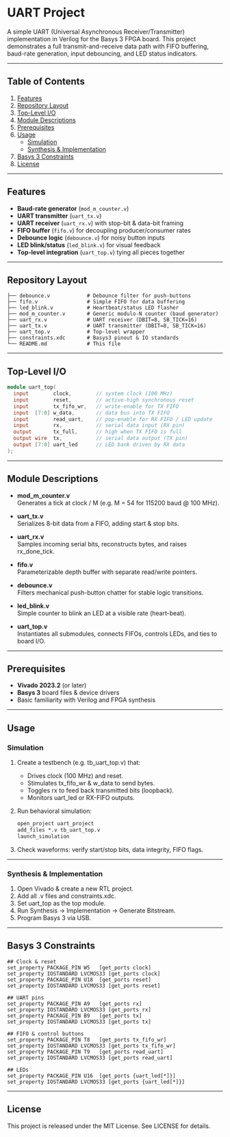 # UART Project

A simple UART (Universal Asynchronous Receiver/Transmitter) implementation in Verilog for the Basys 3 FPGA board. This project demonstrates a full transmit-and-receive data path with FIFO buffering, baud-rate generation, input debouncing, and LED status indicators.

---

## Table of Contents

1. [Features](#features)  
2. [Repository Layout](#repository-layout)  
3. [Top-Level I/O](#top-level-io)  
4. [Module Descriptions](#module-descriptions)  
5. [Prerequisites](#prerequisites)  
6. [Usage](#usage)  
   - [Simulation](#simulation)  
   - [Synthesis & Implementation](#synthesis--implementation)  
7. [Basys 3 Constraints](#basys-3-constraints)  
8. [License](#license)  

---

## Features

- **Baud-rate generator** (`mod_m_counter.v`)  
- **UART transmitter** (`uart_tx.v`)  
- **UART receiver** (`uart_rx.v`) with stop-bit & data-bit framing  
- **FIFO buffer** (`fifo.v`) for decoupling producer/consumer rates  
- **Debounce logic** (`debounce.v`) for noisy button inputs  
- **LED blink/status** (`led_blink.v`) for visual feedback  
- **Top-level integration** (`uart_top.v`) tying all pieces together  

---

## Repository Layout

```
├── debounce.v            # Debounce filter for push-buttons
├── fifo.v                # Simple FIFO for data buffering
├── led_blink.v           # Heartbeat/status LED flasher
├── mod_m_counter.v       # Generic modulo-N counter (baud generator)
├── uart_rx.v             # UART receiver (DBIT=8, SB_TICK=16)
├── uart_tx.v             # UART transmitter (DBIT=8, SB_TICK=16)
├── uart_top.v            # Top-level wrapper
├── constraints.xdc       # Basys3 pinout & IO standards
└── README.md             # This file
```

---

## Top-Level I/O

```verilog
module uart_top(
  input        clock,        // system clock (100 MHz)
  input        reset,        // active-high synchronous reset
  input        tx_fifo_wr,   // write-enable for TX FIFO
  input  [7:0] w_data,       // data bus into TX FIFO
  input        read_uart,    // pop-enable for RX FIFO / LED update
  input        rx,           // serial data input (RX pin)
  output       tx_full,      // high when TX FIFO is full
  output wire  tx,           // serial data output (TX pin)
  output [7:0] uart_led      // LED bank driven by RX data
);
```

---

## Module Descriptions

- **mod_m_counter.v**  
  Generates a tick at clock / M (e.g. M = 54 for 115200 baud @ 100 MHz).  

- **uart_tx.v**  
  Serializes 8-bit data from a FIFO, adding start & stop bits.  

- **uart_rx.v**  
  Samples incoming serial bits, reconstructs bytes, and raises rx_done_tick.  

- **fifo.v**  
  Parameterizable depth buffer with separate read/write pointers.  

- **debounce.v**  
  Filters mechanical push-button chatter for stable logic transitions.  

- **led_blink.v**  
  Simple counter to blink an LED at a visible rate (heart-beat).  

- **uart_top.v**  
  Instantiates all submodules, connects FIFOs, controls LEDs, and ties to board I/O.  

---

## Prerequisites

- **Vivado 2023.2** (or later)  
- **Basys 3** board files & device drivers  
- Basic familiarity with Verilog and FPGA synthesis  

---

## Usage

### Simulation

1. Create a testbench (e.g. tb_uart_top.v) that:  
   - Drives clock (100 MHz) and reset.  
   - Stimulates tx_fifo_wr & w_data to send bytes.  
   - Toggles rx to feed back transmitted bits (loopback).  
   - Monitors uart_led or RX-FIFO outputs.  

2. Run behavioral simulation:  
   ```tcl
   open_project uart_project
   add_files *.v tb_uart_top.v
   launch_simulation
   ```

3. Check waveforms: verify start/stop bits, data integrity, FIFO flags.

---

### Synthesis & Implementation

1. Open Vivado & create a new RTL project.  
2. Add all .v files and constraints.xdc.  
3. Set uart_top as the top module.  
4. Run Synthesis → Implementation → Generate Bitstream.  
5. Program Basys 3 via USB.

---

## Basys 3 Constraints

```xdc
## Clock & reset
set_property PACKAGE_PIN W5   [get_ports clock]
set_property IOSTANDARD LVCMOS33 [get_ports clock]
set_property PACKAGE_PIN U18  [get_ports reset]
set_property IOSTANDARD LVCMOS33 [get_ports reset]

## UART pins
set_property PACKAGE_PIN A9   [get_ports rx]
set_property IOSTANDARD LVCMOS33 [get_ports rx]
set_property PACKAGE_PIN B9   [get_ports tx]
set_property IOSTANDARD LVCMOS33 [get_ports tx]

## FIFO & control buttons
set_property PACKAGE_PIN T8   [get_ports tx_fifo_wr]
set_property IOSTANDARD LVCMOS33 [get_ports tx_fifo_wr]
set_property PACKAGE_PIN T9   [get_ports read_uart]
set_property IOSTANDARD LVCMOS33 [get_ports read_uart]

## LEDs
set_property PACKAGE_PIN U16  [get_ports {uart_led[*]}]
set_property IOSTANDARD LVCMOS33 [get_ports {uart_led[*]}]
```

---

## License

This project is released under the MIT License. See LICENSE for details.
